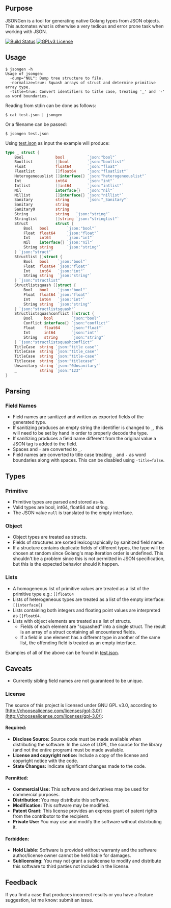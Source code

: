 ## Purpose
JSONGen is a tool for generating native Golang types from JSON objects. This automates what is otherwise a very tedious and error prone task when working with JSON.

[![Build Status](http://img.shields.io/travis/bemasher/JSONGen.svg?style=flat)](https://travis-ci.org/bemasher/JSONGen)
[![GPLv3 License](http://img.shields.io/badge/license-GPLv3-blue.svg?style=flat)](http://choosealicense.com/licenses/gpl-3.0/)

## Usage

```
$ jsongen -h
Usage of jsongen:
  -dump="NUL": Dump tree structure to file.
  -normalize=true: Squash arrays of struct and determine primitive array type.
  -title=true: Convert identifiers to title case, treating '_' and '-' as word boundaries.
```

Reading from stdin can be done as follows:
```
$ cat test.json | jsongen
```

Or a filename can be passed:
```
$ jsongen test.json
```

Using [test.json](test.json) as input the example will produce:
```go
type _ struct {
	Bool              bool          `json:"bool"`
	Boollist          []bool        `json:"boollist"`
	Float             float64       `json:"float"`
	Floatlist         []float64     `json:"floatlist"`
	Heterogeneouslist []interface{} `json:"heterogeneouslist"`
	Int               int64         `json:"int"`
	Intlist           []int64       `json:"intlist"`
	Nil               interface{}   `json:"nil"`
	Nillist           []interface{} `json:"nillist"`
	Sanitary          string        `json:"_Sanitary"`
	Sanitary          string
	Sanitary0         string
	String            string   `json:"string"`
	Stringlist        []string `json:"stringlist"`
	Struct            struct {
		Bool   bool        `json:"bool"`
		Float  float64     `json:"float"`
		Int    int64       `json:"int"`
		Nil    interface{} `json:"nil"`
		String string      `json:"string"`
	} `json:"struct"`
	Structlist []struct {
		Bool   bool    `json:"bool"`
		Float  float64 `json:"float"`
		Int    int64   `json:"int"`
		String string  `json:"string"`
	} `json:"structlist"`
	Structlistsquash []struct {
		Bool   bool    `json:"bool"`
		Float  float64 `json:"float"`
		Int    int64   `json:"int"`
		String string  `json:"string"`
	} `json:"structlistsquash"`
	Structlistsquashconflict []struct {
		Bool     bool        `json:"bool"`
		Conflict interface{} `json:"conflict"`
		Float    float64     `json:"float"`
		Int      int64       `json:"int"`
		String   string      `json:"string"`
	} `json:"structlistsquashconflict"`
	TitleCase  string `json:"title case"`
	TitleCase  string `json:"title_case"`
	TitleCase  string `json:"title-case"`
	Titlecase  string `json:"titlecase"`
	Unsanitary string `json:"0Unsanitary"`
	_          string `json:"123"`
}
```

## Parsing
### Field Names
  * Field names are sanitized and written as exported fields of the generated type.
  * If sanitizing produces an empty string the identifier is changed to `_`, this will need to be set by hand in order to properly decode the type.
  * If sanitizing produces a field name different from the original value a JSON tag is added to the field.
  * Spaces and `-` are converted to `_`.
  * Field names are converted to title case treating `_` and `-` as word boundaries along with spaces. This can be disabled using `-title=false`.

## Types
### Primitive
  * Primitive types are parsed and stored as-is.
  * Valid types are bool, int64, float64 and string.
  * The JSON value `null` is translated to the empty interface.

### Object
  * Object types are treated as structs.
  * Fields of structures are sorted lexicographically by sanitized field name.
  * If a structure contains duplicate fields of different types, the type will be chosen at random since Golang's map iteration order is undefined. This shouldn't be a problem since this is not permitted in JSON specification, but this is the expected behavior should it happen.

### Lists
  * A homogeneous list of primitive values are treated as a list of the primitive type e.g.: `[]float64`
  * Lists of heterogeneous types are treated as a list of the empty interface: `[]interface{}`
  * Lists containing both integers and floating point values are interpreted as `[]float64`.
  * Lists with object elements are treated as a list of structs.
    * Fields of each element are "squashed" into a single struct. The result is an array of a struct containing all encountered fields.   
    * If a field in one element has a different type in another of the same list, the offending field is treated as an empty interface.

Examples of all of the above can be found in [test.json](test.json).

## Caveats
  * Currently sibling field names are not guaranteed to be unique.

### License
The source of this project is licensed under GNU GPL v3.0, according to [http://choosealicense.com/licenses/gpl-3.0/](http://choosealicense.com/licenses/gpl-3.0/):

#### Required:

 * **Disclose Source:** Source code must be made available when distributing the software. In the case of LGPL, the source for the library (and not the entire program) must be made available.
 * **License and copyright notice:** Include a copy of the license and copyright notice with the code.
 * **State Changes:** Indicate significant changes made to the code.

#### Permitted:

 * **Commercial Use:** This software and derivatives may be used for commercial purposes.
 * **Distribution:** You may distribute this software.
 * **Modification:** This software may be modified.
 * **Patent Grant:** This license provides an express grant of patent rights from the contributor to the recipient.
 * **Private Use:** You may use and modify the software without distributing it.

#### Forbidden:

 * **Hold Liable:** Software is provided without warranty and the software author/license owner cannot be held liable for damages.
 * **Sublicensing:** You may not grant a sublicense to modify and distribute this software to third parties not included in the license.

## Feedback
If you find a case that produces incorrect results or you have a feature suggestion, let me know: submit an issue.

